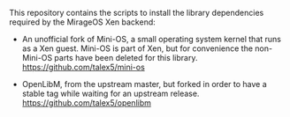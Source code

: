 This repository contains the scripts to install the library dependencies required
by the MirageOS Xen backend:

* An unofficial fork of Mini-OS, a small operating system kernel that
  runs as a Xen guest. Mini-OS is part of Xen, but for convenience the
  non-Mini-OS parts have been deleted for this library.
  <https://github.com/talex5/mini-os>

* OpenLibM, from the upstream master, but forked in order to have a
  stable tag while waiting for an upstream release.
  <https://github.com/talex5/openlibm>

